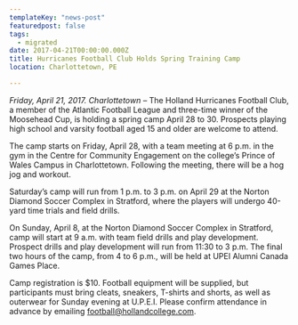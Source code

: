 ```yaml
---
templateKey: "news-post"
featuredpost: false
tags:
  - migrated
date: 2017-04-21T00:00:00.000Z
title: Hurricanes Football Club Holds Spring Training Camp
location: Charlottetown, PE

---
```


*Friday, April 21, 2017. Charlottetown –* The Holland Hurricanes Football Club, a member of the Atlantic Football League and three-time winner of the Moosehead Cup, is holding a spring camp April 28 to 30. Prospects playing high school and varsity football aged 15 and older are welcome to attend.

The camp starts on Friday, April 28, with a team meeting at 6 p.m. in the gym in the Centre for Community Engagement on the college’s Prince of Wales Campus in Charlottetown. Following the meeting, there will be a hog jog and workout.

Saturday’s camp will run from 1 p.m. to 3 p.m. on April 29 at the Norton Diamond Soccer Complex in Stratford, where the players will undergo 40-yard time trials and field drills.

On Sunday, April 8, at the Norton Diamond Soccer Complex in Stratford, camp will start at 9 a.m. with team field drills and play development. Prospect drills and play development will run from 11:30 to 3 p.m. The final two hours of the camp, from 4 to 6 p.m., will be held at UPEI Alumni Canada Games Place.

Camp registration is $10. Football equipment will be supplied, but participants must bring cleats, sneakers, T-shirts and shorts, as well as outerwear for Sunday evening at U.P.E.I.  Please confirm attendance in advance by emailing football@hollandcollege.com.
